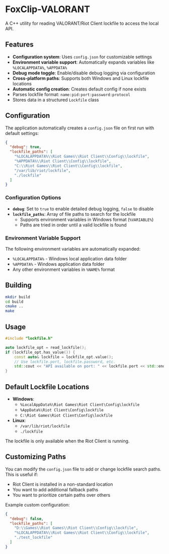 # FoxClip-VALORANT

A C++ utility for reading VALORANT/Riot Client lockfile to access the local API.

## Features

- **Configuration system**: Uses `config.json` for customizable settings
- **Environment variable support**: Automatically expands variables like `%LOCALAPPDATA%`, `%APPDATA%`
- **Debug mode toggle**: Enable/disable debug logging via configuration
- **Cross-platform paths**: Supports both Windows and Linux lockfile locations
- **Automatic config creation**: Creates default config if none exists
- Parses lockfile format: `name:pid:port:password:protocol`
- Stores data in a structured `Lockfile` class

## Configuration

The application automatically creates a `config.json` file on first run with default settings:

```json
{
  "debug": true,
  "lockfile_paths": [
    "%LOCALAPPDATA%\\Riot Games\\Riot Client\\Config\\lockfile",
    "%APPDATA%\\Riot Client\\Config\\lockfile",
    "C:\\Riot Games\\Riot Client\\Config\\lockfile",
    "/var/lib/riot/lockfile",
    "./lockfile"
  ]
}
```

### Configuration Options

- **`debug`**: Set to `true` to enable detailed debug logging, `false` to disable
- **`lockfile_paths`**: Array of file paths to search for the lockfile
  - Supports environment variables in Windows format (`%VARIABLE%`)
  - Paths are tried in order until a valid lockfile is found

### Environment Variable Support

The following environment variables are automatically expanded:
- `%LOCALAPPDATA%` - Windows local application data folder
- `%APPDATA%` - Windows application data folder
- Any other environment variables in `%NAME%` format

## Building

```bash
mkdir build
cd build
cmake ..
make
```

## Usage

```cpp
#include "lockfile.h"

auto lockfile_opt = read_lockfile();
if (lockfile_opt.has_value()) {
    const auto& lockfile = lockfile_opt.value();
    // Use lockfile.port, lockfile.password, etc.
    std::cout << "API available on port: " << lockfile.port << std::endl;
}
```

## Default Lockfile Locations

- **Windows**: 
  - `%LocalAppData%\Riot Games\Riot Client\Config\lockfile`
  - `%AppData%\Riot Client\Config\lockfile`
  - `C:\Riot Games\Riot Client\Config\lockfile`
- **Linux**: 
  - `/var/lib/riot/lockfile`
  - `./lockfile`

The lockfile is only available when the Riot Client is running.

## Customizing Paths

You can modify the `config.json` file to add or change lockfile search paths. This is useful if:
- Riot Client is installed in a non-standard location
- You want to add additional fallback paths
- You want to prioritize certain paths over others

Example custom configuration:
```json
{
  "debug": false,
  "lockfile_paths": [
    "D:\\Games\\Riot Games\\Riot Client\\Config\\lockfile",
    "%LOCALAPPDATA%\\Riot Games\\Riot Client\\Config\\lockfile",
    "./test_lockfile"
  ]
}
```